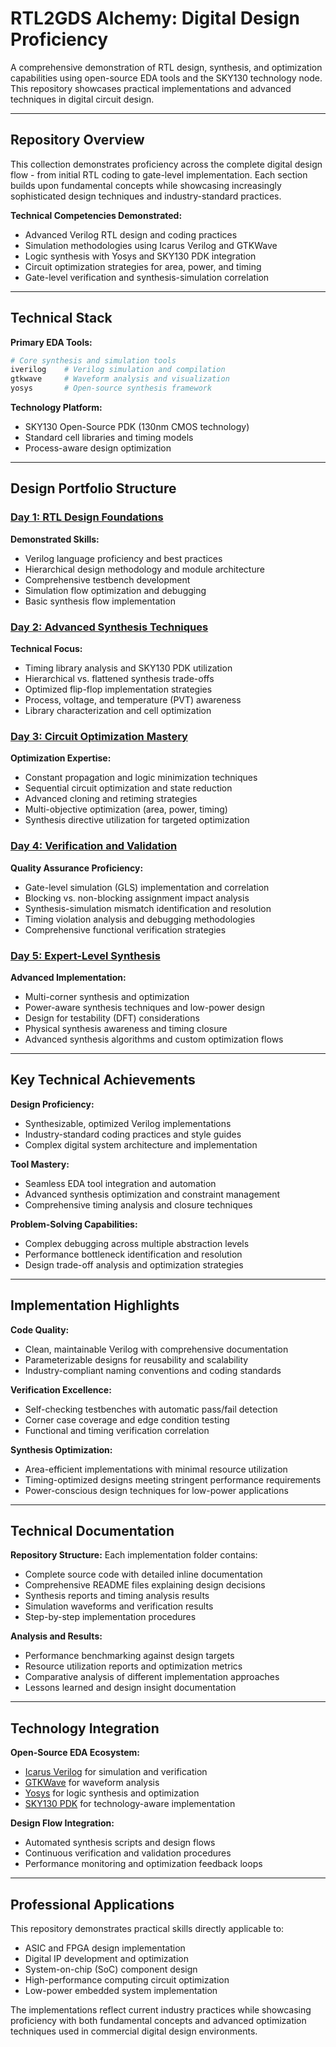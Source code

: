 # RTL2GDS Alchemy: Digital Design Proficiency

A comprehensive demonstration of RTL design, synthesis, and optimization capabilities using open-source EDA tools and the SKY130 technology node. This repository showcases practical implementations and advanced techniques in digital circuit design.

---

## Repository Overview

This collection demonstrates proficiency across the complete digital design flow - from initial RTL coding to gate-level implementation. Each section builds upon fundamental concepts while showcasing increasingly sophisticated design techniques and industry-standard practices.

**Technical Competencies Demonstrated:**
- Advanced Verilog RTL design and coding practices
- Simulation methodologies using Icarus Verilog and GTKWave
- Logic synthesis with Yosys and SKY130 PDK integration
- Circuit optimization strategies for area, power, and timing
- Gate-level verification and synthesis-simulation correlation

---

## Technical Stack

**Primary EDA Tools:**
```bash
# Core synthesis and simulation tools
iverilog    # Verilog simulation and compilation
gtkwave     # Waveform analysis and visualization
yosys       # Open-source synthesis framework
```

**Technology Platform:**
- SKY130 Open-Source PDK (130nm CMOS technology)
- Standard cell libraries and timing models
- Process-aware design optimization

---

## Design Portfolio Structure

### [Day 1: RTL Design Foundations](day1/)
**Demonstrated Skills:**
- Verilog language proficiency and best practices
- Hierarchical design methodology and module architecture
- Comprehensive testbench development
- Simulation flow optimization and debugging
- Basic synthesis flow implementation

### [Day 2: Advanced Synthesis Techniques](day2/)
**Technical Focus:**
- Timing library analysis and SKY130 PDK utilization
- Hierarchical vs. flattened synthesis trade-offs
- Optimized flip-flop implementation strategies
- Process, voltage, and temperature (PVT) awareness
- Library characterization and cell optimization

### [Day 3: Circuit Optimization Mastery](day3/)
**Optimization Expertise:**
- Constant propagation and logic minimization techniques
- Sequential circuit optimization and state reduction
- Advanced cloning and retiming strategies
- Multi-objective optimization (area, power, timing)
- Synthesis directive utilization for targeted optimization

### [Day 4: Verification and Validation](day4/)
**Quality Assurance Proficiency:**
- Gate-level simulation (GLS) implementation and correlation
- Blocking vs. non-blocking assignment impact analysis
- Synthesis-simulation mismatch identification and resolution
- Timing violation analysis and debugging methodologies
- Comprehensive functional verification strategies

### [Day 5: Expert-Level Synthesis](day5/)
**Advanced Implementation:**
- Multi-corner synthesis and optimization
- Power-aware synthesis techniques and low-power design
- Design for testability (DFT) considerations
- Physical synthesis awareness and timing closure
- Advanced synthesis algorithms and custom optimization flows

---

## Key Technical Achievements

**Design Proficiency:**
- Synthesizable, optimized Verilog implementations
- Industry-standard coding practices and style guides
- Complex digital system architecture and implementation

**Tool Mastery:**
- Seamless EDA tool integration and automation
- Advanced synthesis optimization and constraint management
- Comprehensive timing analysis and closure techniques

**Problem-Solving Capabilities:**
- Complex debugging across multiple abstraction levels
- Performance bottleneck identification and resolution
- Design trade-off analysis and optimization strategies

---

## Implementation Highlights

**Code Quality:**
- Clean, maintainable Verilog with comprehensive documentation
- Parameterizable designs for reusability and scalability
- Industry-compliant naming conventions and coding standards

**Verification Excellence:**
- Self-checking testbenches with automatic pass/fail detection
- Corner case coverage and edge condition testing
- Functional and timing verification correlation

**Synthesis Optimization:**
- Area-efficient implementations with minimal resource utilization
- Timing-optimized designs meeting stringent performance requirements
- Power-conscious design techniques for low-power applications

---

## Technical Documentation

**Repository Structure:**
Each implementation folder contains:
- Complete source code with detailed inline documentation
- Comprehensive README files explaining design decisions
- Synthesis reports and timing analysis results
- Simulation waveforms and verification results
- Step-by-step implementation procedures

**Analysis and Results:**
- Performance benchmarking against design targets
- Resource utilization reports and optimization metrics
- Comparative analysis of different implementation approaches
- Lessons learned and design insight documentation

---

## Technology Integration

**Open-Source EDA Ecosystem:**
- [Icarus Verilog](https://github.com/steveicarus/iverilog) for simulation and verification
- [GTKWave](http://gtkwave.sourceforge.net/) for waveform analysis
- [Yosys](https://github.com/YosysHQ/yosys) for logic synthesis and optimization
- [SKY130 PDK](https://github.com/google/skywater-pdk) for technology-aware implementation

**Design Flow Integration:**
- Automated synthesis scripts and design flows
- Continuous verification and validation procedures
- Performance monitoring and optimization feedback loops

---

## Professional Applications

This repository demonstrates practical skills directly applicable to:
- ASIC and FPGA design implementation
- Digital IP development and optimization
- System-on-chip (SoC) component design
- High-performance computing circuit optimization
- Low-power embedded system implementation

The implementations reflect current industry practices while showcasing proficiency with both fundamental concepts and advanced optimization techniques used in commercial digital design environments.
